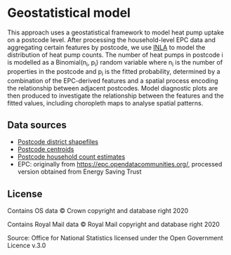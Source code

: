 # Geostatistical model

This approach uses a geostatistical framework to model heat pump uptake on a postcode level. After processing the household-level EPC data and aggregating certain features by postcode, we use [INLA](https://www.r-inla.org/) to model the distribution of heat pump counts. The number of heat pumps in postcode i is modelled as a Binomial(n<sub>i</sub>, p<sub>i</sub>) random variable where n<sub>i</sub> is the number of properties in the postcode and p<sub>i</sub> is the fitted probability, determined by a combination of the EPC-derived features and a spatial process encoding the relationship between adjacent postcodes. Model diagnostic plots are then produced to investigate the relationship between the features and the fitted values, including choropleth maps to analyse spatial patterns.

## Data sources
- [Postcode district shapefiles](https://longair.net/blog/2021/08/23/open-data-gb-postcode-unit-boundaries)
- [Postcode centroids](https://osdatahub.os.uk/downloads/open/CodePointOpen?_ga=2.21799097.324920968.1632920662-135460240.1632920662)
- [Postcode household count estimates](https://www.nomisweb.co.uk/census/2011/postcode_headcounts_and_household_estimates) 
- EPC: originally from https://epc.opendatacommunities.org/, processed version obtained from Energy Saving Trust


## License

Contains OS data © Crown copyright and database right 2020

Contains Royal Mail data © Royal Mail copyright and database right 2020

Source: Office for National Statistics licensed under the Open Government Licence v.3.0
